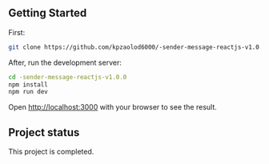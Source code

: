 ## Getting Started

First:
```bash
git clone https://github.com/kpzaolod6000/-sender-message-reactjs-v1.0.0.git

```
After, run the development server:

```bash
cd -sender-message-reactjs-v1.0.0
npm install
npm run dev
```

Open [http://localhost:3000](http://localhost:3000) with your browser to see the result.

## Project status

This project is completed. 
